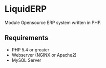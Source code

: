 # LiquidERP
Module Opensource ERP system written in PHP.

## Requirements
- PHP 5.4 or greater
- Webserver (NGINX or Apache2)
- MySQL Server

